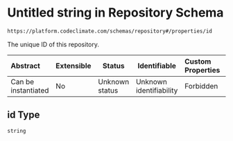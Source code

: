 # Untitled string in Repository Schema

```txt
https://platform.codeclimate.com/schemas/repository#/properties/id
```

The unique ID of this repository.


| Abstract            | Extensible | Status         | Identifiable            | Custom Properties | Additional Properties | Access Restrictions | Defined In                                                                                   |
| :------------------ | ---------- | -------------- | ----------------------- | :---------------- | --------------------- | ------------------- | -------------------------------------------------------------------------------------------- |
| Can be instantiated | No         | Unknown status | Unknown identifiability | Forbidden         | Allowed               | none                | [Repository.schema.json\*](../../spec/schemas/Repository.schema.json "open original schema") |

## id Type

`string`
